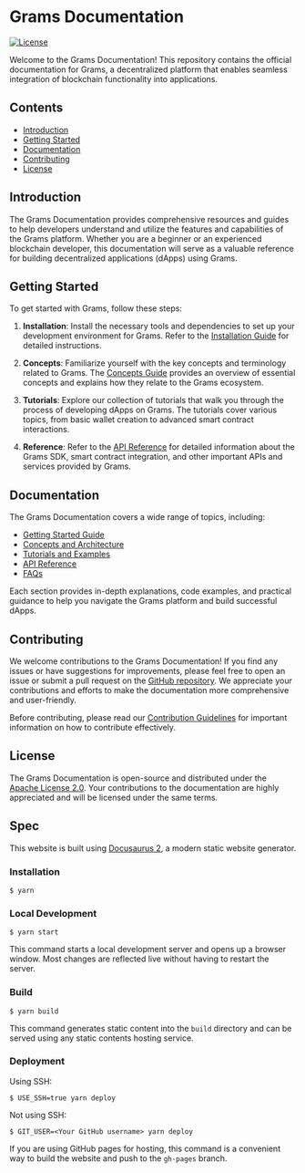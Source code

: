 # Grams Documentation

[![License](https://img.shields.io/badge/license-Apache%202.0-blue.svg)](https://github.com/grams-foundation/grams-docs/blob/main/LICENSE)

Welcome to the Grams Documentation! This repository contains the official documentation for Grams, a decentralized platform that enables seamless integration of blockchain functionality into applications.

## Contents

- [Introduction](#introduction)
- [Getting Started](#getting-started)
- [Documentation](#documentation)
- [Contributing](#contributing)
- [License](#license)

## Introduction

The Grams Documentation provides comprehensive resources and guides to help developers understand and utilize the features and capabilities of the Grams platform. Whether you are a beginner or an experienced blockchain developer, this documentation will serve as a valuable reference for building decentralized applications (dApps) using Grams.

## Getting Started

To get started with Grams, follow these steps:

1. **Installation**: Install the necessary tools and dependencies to set up your development environment for Grams. Refer to the [Installation Guide](/docs/getting-started/installation.md) for detailed instructions.

2. **Concepts**: Familiarize yourself with the key concepts and terminology related to Grams. The [Concepts Guide](/docs/getting-started/concepts.md) provides an overview of essential concepts and explains how they relate to the Grams ecosystem.

3. **Tutorials**: Explore our collection of tutorials that walk you through the process of developing dApps on Grams. The tutorials cover various topics, from basic wallet creation to advanced smart contract interactions.

4. **Reference**: Refer to the [API Reference](/docs/reference) for detailed information about the Grams SDK, smart contract integration, and other important APIs and services provided by Grams.

## Documentation

The Grams Documentation covers a wide range of topics, including:

- [Getting Started Guide](/docs/getting-started)
- [Concepts and Architecture](/docs/concepts)
- [Tutorials and Examples](/docs/tutorials)
- [API Reference](/docs/reference)
- [FAQs](/docs/faq)

Each section provides in-depth explanations, code examples, and practical guidance to help you navigate the Grams platform and build successful dApps.

## Contributing

We welcome contributions to the Grams Documentation! If you find any issues or have suggestions for improvements, please feel free to open an issue or submit a pull request on the [GitHub repository](https://github.com/grams-foundation/grams-docs). We appreciate your contributions and efforts to make the documentation more comprehensive and user-friendly.

Before contributing, please read our [Contribution Guidelines](/CONTRIBUTING.md) for important information on how to contribute effectively.

## License

The Grams Documentation is open-source and distributed under the [Apache License 2.0](https://www.apache.org/licenses/LICENSE-2.0). Your contributions to the documentation are highly appreciated and will be licensed under the same terms.

## Spec

This website is built using [Docusaurus 2](https://docusaurus.io/), a modern static website generator.

### Installation

```
$ yarn
```

### Local Development

```
$ yarn start
```

This command starts a local development server and opens up a browser window. Most changes are reflected live without having to restart the server.

### Build

```
$ yarn build
```

This command generates static content into the `build` directory and can be served using any static contents hosting service.

### Deployment

Using SSH:

```
$ USE_SSH=true yarn deploy
```

Not using SSH:

```
$ GIT_USER=<Your GitHub username> yarn deploy
```

If you are using GitHub pages for hosting, this command is a convenient way to build the website and push to the `gh-pages` branch.

